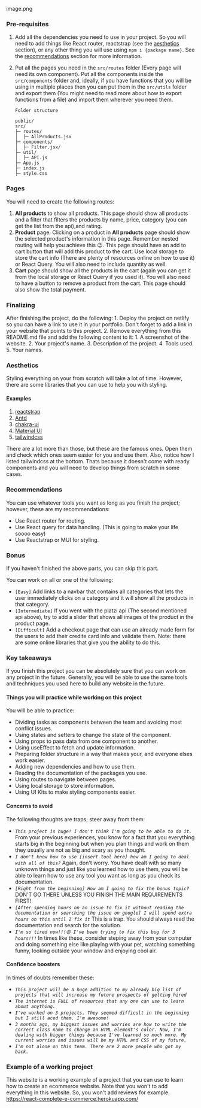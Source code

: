 
image.png
### Pre-requisites

1. Add all the dependencies you need to use in your project. So you will need to add things like React router, reactstrap (see the [aesthetics](#aesthetics) section), or any other thing you will use using `npm i {package name}`. See the [recommendations](#Recommendations) section for more information.
2. Put all the pages you need in the `src/routes` folder (Every page will need its own component). Put all the components inside the `src/components` folder and, ideally, if you have functions that you will be using in multiple places then you can put them in the `src/utils` folder and export them (You might need to read more about how to export functions from a file) and import them wherever you need them.

    ```text
    Folder structure

    public/
    src/
    ├─ routes/
    │  ├─ AllProducts.jsx
    ├─ components/
    │  ├─ Filter.jsx/
    ├─ util/
    │  ├─ API.js
    ├─ App.js
    ├─ index.js
    ├─ style.css
    ```

### Pages

You will need to create the following routes:

   1. **All products** to show all products. This page should show all products and a filter that filters the products by name, price, category (you can get the list from the api),and rating.
   2. **Product** page. Clicking on a product in **All products** page should show the selected product's information in this page. Remember nested routing will help you achieve this 😉. This page should have an add to cart button that will add this product to the cart. Use local storage to store the cart info (There are plenty of resources online on how to use it) or React Query. You will also need to include quantity as well.
   3. **Cart** page should show all the products in the cart (again you can get it from the local storage or React Query if you used it). You will also need to have a button to remove a product from the cart. This page should also show the total payment.

### Finalizing

After finishing the project, do the following:
    1. Deploy the project on netlify so you can have a link to use it in your portfolio. Don't forget to add a link in your website that points to this project.
    2. Remove everything from this README.md file and add the following content to it:
      1. A screenshot of the website.
      2. Your project's name.
      3. Description of the project.
      4. Tools used.
      5. Your names.

### Aesthetics

Styling everything on your from scratch will take a lot of time. However, there are some libraries that you can use to help you with styling.

#### Examples

1. [reactstrap](https://reactstrap.github.io/)
2. [Antd](https://ant.design/)
3. [chakra-ui](https://chakra-ui.com/)
4. [Material UI](https://mui.com/)
5. [tailwindcss](https://tailwindcss.com/)

There are a lot more than those, but these are the famous ones. Open them and check which ones seem easier for you and use them. Also, notice how I listed tailwindcss at the bottom. Thats because it doesn't come with ready components and you will need to develop things from scratch in some cases.

### Recommendations

You can use whatever tools you want as long as you finish the project; however, these are my recommendations:

- Use React router for routing.
- Use React query for data handling. (This is going to make your life soooo easy)
- Use Reactstrap or MUI for styling.

### Bonus

If you haven't finished the above parts, you can skip this part.

You can work on all or one of the following:

- `[Easy]` Add links to a navbar that contains all categories that lets the user immediately clicks on a category and it will show all the products in that category.
- `[Intermediate]` If you went with the platzi api (The second mentioned api above), try to add a slider that shows all images of the product in the product page.
- `[Difficult]` Add a checkout page that can use an already made form for the users to add their credite card info and validate them. Note: there are some online libraries that give you the ability to do this.

### Key takeaways

If you finish this project you can be absolutely sure that you can work on any project in the future. Generally, you will be able to use the same tools and techniques you used here to build any website in the future.

#### Things you will practice while working on this project

You will be able to practice:

- Dividing tasks as components between the team and avoiding most conflict issues.
- Using states and setters to change the state of the component.
- Using props to pass data from one component to another.
- Using useEffect to fetch and update information.
- Preparing folder structure in a way that makes your, and everyone elses work easier.
- Adding new dependencies and how to use them.
- Reading the documentation of the packages you use.
- Using routes to navigate between pages.
- Using local storage to store information.
- Using UI Kits to make styling components easier.

#### Concerns to avoid

The following thoughts are traps; steer away from them:

- *`This project is huge! I don't think I'm going to be able to do it.`* From your previous experiences, you know for a fact that you everything starts big in the beginning but when you plan things and work on them they usually are not as big and scary as you thought.
- *`I don't know how to use [insert tool here] how am I going to deal with all of this?`* Again, don't worry. You have dealt with so many unknown things and just like you learned how to use them, you will be able to learn how to use any tool you want as long as you check its documentation.
- *`[Right from the beginning] How am I going to fix the bonus topic?`* DON'T GO THERE UNLESS YOU FINISH THE MAIN REQUIREMENTS FIRST!
- *`[After spending hours on an issue to fix it without reading the documentation or searching the issue on google] I will spend extra hours on this until I fix it`* This is a trap. You should always read the documentation and search for the solution.
- *`I'm so tired now!!!😩 I've been trying to fix this bug for 3 hours!!!`* In times like these, consider steping away from your computer and doing something else like playing with your pet, watching something funny, looking outside your window and enjoying cool air.

#### Confidence boosters

In times of doubts remember these:

- *`This project will be a huge addition to my already big list of projects that will increase my future prospects of getting hired`*
- *`The internet is FULL of resources that any one can use to learn about anything.`*
- *`I've worked on 3 projects. They seemed difficult in the beginning but I still aced them. I'm awesome!`*
- *`3 months ago, my biggest issues and worries are how to write the correct class name to change an HTML element's color. Now, I'm dealing with bigger things because I've learned so much more. My current worries and issues will be my HTML and CSS of my future.`*
- *`I'm not alone on this team. There are 2 more people who got my back.`*


### Example of a working project

This website is a working example of a project that you can use to learn how to create an ecommerce website. Note that you won't to add everything in this website. So, you won't add reviews for example. https://react-complete-e-commerce.herokuapp.com/

